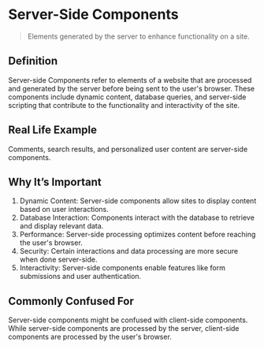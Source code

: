 # Server-Side Components

>Elements generated by the server to enhance functionality on a site.

## Definition

Server-side Components refer to elements of a website that are processed and generated by the server before being sent to the user's browser. These components include dynamic content, database queries, and server-side scripting that contribute to the functionality and interactivity of the site.

## Real Life Example

Comments, search results, and personalized user content are server-side components.

## Why It’s Important

1. Dynamic Content: Server-side components allow sites to display content based on user interactions.
2. Database Interaction: Components interact with the database to retrieve and display relevant data.
3. Performance: Server-side processing optimizes content before reaching the user's browser.
4. Security: Certain interactions and data processing are more secure when done server-side.
5. Interactivity: Server-side components enable features like form submissions and user authentication.

## Commonly Confused For

Server-side components might be confused with client-side components. While server-side components are processed by the server, client-side components are processed by the user's browser.
